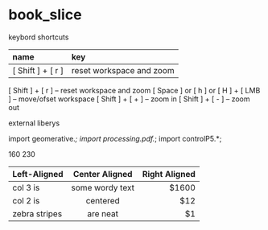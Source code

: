 # book_slice

keybord shortcuts

| name | key |
| :--- | :-- |
| [ Shift ] + [ r ] | reset workspace and zoom |

[ Shift ] + [ r ] – reset workspace and zoom
[ Space ] or [ h ] or [ H ] + [ LMB ] – move/ofset workspace
[ Shift ] + [ + ] – zoom in
[ Shift ] + [ - ] – zoom out

external liberys

import geomerative.*;
import processing.pdf.*;
import controlP5.*;


160
230

| Left-Aligned  | Center Aligned  | Right Aligned |
| :------------ |:---------------:| -----:|
| col 3 is      | some wordy text | $1600 |
| col 2 is      | centered        |   $12 |
| zebra stripes | are neat        |    $1 |
